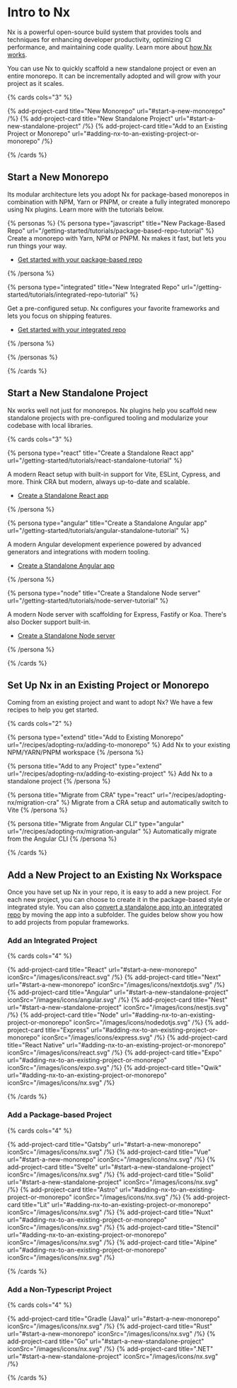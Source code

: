 # Intro to Nx

Nx is a powerful open-source build system that provides tools and techniques for enhancing developer productivity, optimizing CI performance, and maintaining code quality. Learn more about [how Nx works](/getting-started/why-nx).

You can use Nx to quickly scaffold a new standalone project or even an entire monorepo. It can be incrementally adopted and will grow with your project as it scales.

{% cards cols="3" %}

{% add-project-card title="New Monorepo" url="#start-a-new-monorepo" /%}
{% add-project-card title="New Standalone Project" url="#start-a-new-standalone-project" /%}
{% add-project-card title="Add to an Existing Project or Monorepo" url="#adding-nx-to-an-existing-project-or-monorepo" /%}

{% /cards %}

## Start a New Monorepo

Its modular architecture lets you adopt Nx for package-based monorepos in combination with NPM, Yarn or PNPM, or create a fully integrated monorepo using Nx plugins. Learn more with the tutorials below.

{% personas %}
{% persona type="javascript" title="New Package-Based Repo" url="/getting-started/tutorials/package-based-repo-tutorial" %}
Create a monorepo with Yarn, NPM or PNPM. Nx makes it fast, but lets you run things your way.

- [Get started with your package-based repo](/getting-started/tutorials/package-based-repo-tutorial)

{% /persona %}

{% persona type="integrated" title="New Integrated Repo" url="/getting-started/tutorials/integrated-repo-tutorial" %}

Get a pre-configured setup. Nx configures your favorite frameworks and lets you focus on shipping features.

- [Get started with your integrated repo](/getting-started/tutorials/integrated-repo-tutorial)

{% /persona %}

{% /personas %}

{% /cards %}

## Start a New Standalone Project

Nx works well not just for monorepos. Nx plugins help you scaffold new standalone projects with pre-configured tooling and modularize your codebase with local libraries.

{% cards cols="3" %}

{% persona type="react" title="Create a Standalone React app" url="/getting-started/tutorials/react-standalone-tutorial" %}

A modern React setup with built-in support for Vite, ESLint, Cypress, and more. Think CRA but modern, always up-to-date and scalable.

- [Create a Standalone React app](/getting-started/tutorials/react-standalone-tutorial)

{% /persona %}

{% persona type="angular" title="Create a Standalone Angular app" url="/getting-started/tutorials/angular-standalone-tutorial" %}

A modern Angular development experience powered by advanced generators and integrations with modern tooling.

- [Create a Standalone Angular app](/getting-started/tutorials/angular-standalone-tutorial)

{% /persona %}

{% persona type="node" title="Create a Standalone Node server" url="/getting-started/tutorials/node-server-tutorial" %}

A modern Node server with scaffolding for Express, Fastify or Koa. There's also Docker support built-in.

- [Create a Standalone Node server](/getting-started/tutorials/node-server-tutorial)

{% /persona %}

{% /cards %}

## Set Up Nx in an Existing Project or Monorepo

Coming from an existing project and want to adopt Nx? We have a few recipes to help you get started.

{% cards cols="2" %}

{% persona type="extend" title="Add to Existing Monorepo" url="/recipes/adopting-nx/adding-to-monorepo" %}
Add Nx to your existing NPM/YARN/PNPM workspace
{% /persona %}

{% persona title="Add to any Project" type="extend" url="/recipes/adopting-nx/adding-to-existing-project" %}
Add Nx to a standalone project
{% /persona %}

{% persona title="Migrate from CRA" type="react" url="/recipes/adopting-nx/migration-cra" %}
Migrate from a CRA setup and automatically switch to Vite
{% /persona %}

{% persona title="Migrate from Angular CLI" type="angular" url="/recipes/adopting-nx/migration-angular" %}
Automatically migrate from the Angular CLI
{% /persona %}

{% /cards %}

## Add a New Project to an Existing Nx Workspace

Once you have set up Nx in your repo, it is easy to add a new project. For each new project, you can choose to create it in the package-based style or integrated style. You can also [convert a standalone app into an integrated repo](/recipes/managing-repository/standalone-to-integrated) by moving the app into a subfolder. The guides below show you how to add projects from popular frameworks.

### Add an Integrated Project

{% cards cols="4" %}

{% add-project-card title="React" url="#start-a-new-monorepo" iconSrc="/images/icons/react.svg" /%}
{% add-project-card title="Next" url="#start-a-new-monorepo" iconSrc="/images/icons/nextdotjs.svg" /%}
{% add-project-card title="Angular" url="#start-a-new-standalone-project" iconSrc="/images/icons/angular.svg" /%}
{% add-project-card title="Nest" url="#start-a-new-standalone-project" iconSrc="/images/icons/nestjs.svg" /%}
{% add-project-card title="Node" url="#adding-nx-to-an-existing-project-or-monorepo" iconSrc="/images/icons/nodedotjs.svg" /%}
{% add-project-card title="Express" url="#adding-nx-to-an-existing-project-or-monorepo" iconSrc="/images/icons/express.svg" /%}
{% add-project-card title="React Native" url="#adding-nx-to-an-existing-project-or-monorepo" iconSrc="/images/icons/react.svg" /%}
{% add-project-card title="Expo" url="#adding-nx-to-an-existing-project-or-monorepo" iconSrc="/images/icons/expo.svg" /%}
{% add-project-card title="Qwik" url="#adding-nx-to-an-existing-project-or-monorepo" iconSrc="/images/icons/nx.svg" /%}

{% /cards %}

### Add a Package-based Project

{% cards cols="4" %}

{% add-project-card title="Gatsby" url="#start-a-new-monorepo" iconSrc="/images/icons/nx.svg" /%}
{% add-project-card title="Vue" url="#start-a-new-monorepo" iconSrc="/images/icons/nx.svg" /%}
{% add-project-card title="Svelte" url="#start-a-new-standalone-project" iconSrc="/images/icons/nx.svg" /%}
{% add-project-card title="Solid" url="#start-a-new-standalone-project" iconSrc="/images/icons/nx.svg" /%}
{% add-project-card title="Astro" url="#adding-nx-to-an-existing-project-or-monorepo" iconSrc="/images/icons/nx.svg" /%}
{% add-project-card title="Lit" url="#adding-nx-to-an-existing-project-or-monorepo" iconSrc="/images/icons/nx.svg" /%}
{% add-project-card title="Nuxt" url="#adding-nx-to-an-existing-project-or-monorepo" iconSrc="/images/icons/nx.svg" /%}
{% add-project-card title="Stencil" url="#adding-nx-to-an-existing-project-or-monorepo" iconSrc="/images/icons/nx.svg" /%}
{% add-project-card title="Alpine" url="#adding-nx-to-an-existing-project-or-monorepo" iconSrc="/images/icons/nx.svg" /%}

{% /cards %}

### Add a Non-Typescript Project

{% cards cols="4" %}

{% add-project-card title="Gradle (Java)" url="#start-a-new-monorepo" iconSrc="/images/icons/nx.svg" /%}
{% add-project-card title="Rust" url="#start-a-new-monorepo" iconSrc="/images/icons/nx.svg" /%}
{% add-project-card title="Go" url="#start-a-new-standalone-project" iconSrc="/images/icons/nx.svg" /%}
{% add-project-card title=".NET" url="#start-a-new-standalone-project" iconSrc="/images/icons/nx.svg" /%}

{% /cards %}
